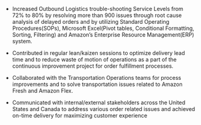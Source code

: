  * Increased Outbound Logistics trouble-shooting Service Levels from 72% to 80% by resolving more than 900 issues through root cause analysis of delayed orders and by utilizing Standard Operating Procedures(SOPs), Microsoft Excel(Pivot tables, Conditional Formatting, Sorting, Filtering) and Amazon’s Enterprise Resource Management(ERP) system.
 
* Contributed in regular lean/kaizen sessions to optimize delivery lead time and to reduce waste of motion of operations as a part of the continuous improvement project for order fulfillment processes.

* Collaborated with the Transportation Operations teams for process improvements and to solve transportation issues related to Amazon Fresh and Amazon Flex.

* Communicated with internal/external stakeholders across the United States and Canada to address various order related issues and achieved on-time delivery for maximizing customer experience
